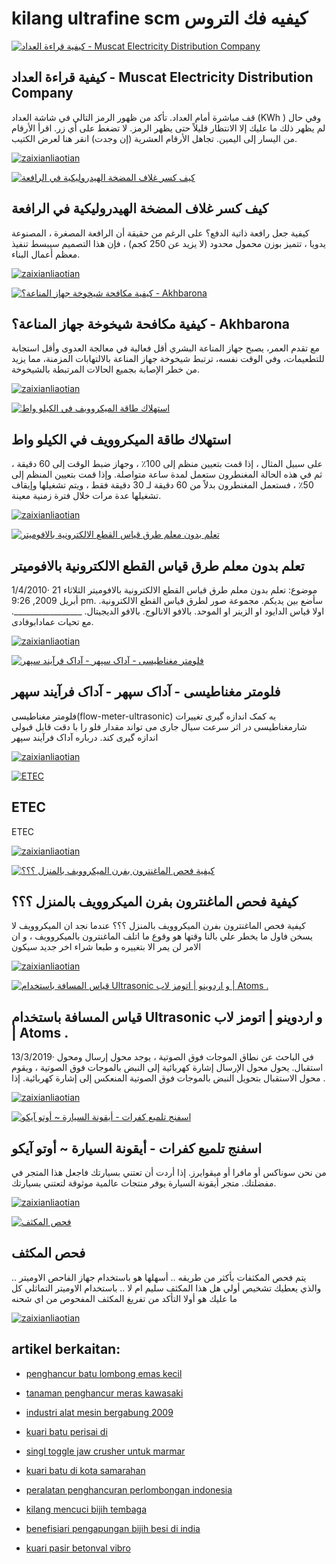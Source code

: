 # kilang ultrafine scm كيفيه فك التروس
<a href="https://mnn.zoosnet.net/LR/Chatpre.aspx?id=MNN94995150&p=https://topgrinding.com/" target="_blank">![كيفية قراءة العداد - Muscat Electricity Distribution Company](https://github.com/technlg/images/blob/main/19.jpg)</a>
## كيفية قراءة العداد - Muscat Electricity Distribution Company
قف مباشرة أمام العداد. تأكد من ظهور الرمز التالي في شاشة العداد (KWh ) وفي حال لم يظهر ذلك ما عليك إلا الانتظار قليلاً حتى يظهر الرمز. لا تضغط على أي زر. اقرأ الأرقام من اليسار إلى اليمين. تجاهل الأرقام العشرية (إن وجدت) انقر هنا لعرض الكتيب.
<a href="https://mnn.zoosnet.net/LR/Chatpre.aspx?id=MNN94995150&p=https://topgrinding.com/" target="_blank"><img src="https://github.com/technlg/images/raw/main/chat11.jpg" alt="zaixianliaotian"/></a><a href="//whatsapp.shibangsoft.com/WhatsApp.php" ><img src="https://github.com/technlg/images/raw/main/chat11.png" alt=""></a>
<a href="https://mnn.zoosnet.net/LR/Chatpre.aspx?id=MNN94995150&p=https://topgrinding.com/" target="_blank">![كيف كسر غلاف المضخة الهيدروليكية في الرافعة](https://github.com/technlg/images/blob/main/40.jpg)</a>
## كيف كسر غلاف المضخة الهيدروليكية في الرافعة
كيفية جعل رافعة ذاتية الدفع؟ على الرغم من حقيقة أن الرافعة المصغرة ، المصنوعة يدويا ، تتميز بوزن محمول محدود (لا يزيد عن 250 كجم) ، فإن هذا التصميم سيبسط تنفيذ معظم أعمال البناء.
<a href="https://mnn.zoosnet.net/LR/Chatpre.aspx?id=MNN94995150&p=https://topgrinding.com/" target="_blank"><img src="https://github.com/technlg/images/raw/main/chat11.jpg" alt="zaixianliaotian"/></a><a href="//whatsapp.shibangsoft.com/WhatsApp.php" ><img src="https://github.com/technlg/images/raw/main/chat11.png" alt=""></a>
<a href="https://mnn.zoosnet.net/LR/Chatpre.aspx?id=MNN94995150&p=https://topgrinding.com/" target="_blank">![كيفية مكافحة شيخوخة جهاز المناعة؟ - Akhbarona](https://github.com/technlg/images/blob/main/36.jpg)</a>
## كيفية مكافحة شيخوخة جهاز المناعة؟ - Akhbarona
مع تقدم العمر، يصبح جهاز المناعة البشري أقل فعالية في معالجة العدوى وأقل استجابة للتطعيمات، وفي الوقت نفسه، ترتبط شيخوخة جهاز المناعة بالالتهابات المزمنة، مما يزيد من خطر الإصابة بجميع الحالات المرتبطة بالشيخوخة.
<a href="https://mnn.zoosnet.net/LR/Chatpre.aspx?id=MNN94995150&p=https://topgrinding.com/" target="_blank"><img src="https://github.com/technlg/images/raw/main/chat11.jpg" alt="zaixianliaotian"/></a><a href="//whatsapp.shibangsoft.com/WhatsApp.php" ><img src="https://github.com/technlg/images/raw/main/chat11.png" alt=""></a>
<a href="https://mnn.zoosnet.net/LR/Chatpre.aspx?id=MNN94995150&p=https://topgrinding.com/" target="_blank">![استهلاك طاقة الميكروويف في الكيلو واط](https://github.com/technlg/images/blob/main/33.jpg)</a>
## استهلاك طاقة الميكروويف في الكيلو واط
على سبيل المثال ، إذا قمت بتعيين منظم إلى 100٪ ، وجهاز ضبط الوقت إلى 60 دقيقة ، ثم في هذه الحالة المغنطرون ستعمل لمدة ساعة متواصلة. وإذا قمت بتعيين المنظم إلى 50٪ ، فستعمل المغنطرون بدلاً من 60 دقيقة لـ 30 دقيقة فقط ، ويتم تشغيلها وإيقاف تشغيلها عدة مرات خلال فترة زمنية معينة.
<a href="https://mnn.zoosnet.net/LR/Chatpre.aspx?id=MNN94995150&p=https://topgrinding.com/" target="_blank"><img src="https://github.com/technlg/images/raw/main/chat11.jpg" alt="zaixianliaotian"/></a><a href="//whatsapp.shibangsoft.com/WhatsApp.php" ><img src="https://github.com/technlg/images/raw/main/chat11.png" alt=""></a>
<a href="https://mnn.zoosnet.net/LR/Chatpre.aspx?id=MNN94995150&p=https://topgrinding.com/" target="_blank">![تعلم بدون معلم طرق قياس القطع الالكترونية بالافوميتر](https://github.com/technlg/images/blob/main/42.jpg)</a>
## تعلم بدون معلم طرق قياس القطع الالكترونية بالافوميتر
1/4/2010· موضوع: تعلم بدون معلم طرق قياس القطع الالكترونية بالافوميتر الثلاثاء 21 أبريل 2009, 9:26 pm. سأضع بين يديكم. مجموعة صور لطرق قياس القطع الالكترونية. اولا قياس الدايود او الزينر او الموحد. بالافو الانالوج. بالافو الديجيتال. _________________. مع تحيات عمادابوفادى.
<a href="https://mnn.zoosnet.net/LR/Chatpre.aspx?id=MNN94995150&p=https://topgrinding.com/" target="_blank"><img src="https://github.com/technlg/images/raw/main/chat11.jpg" alt="zaixianliaotian"/></a><a href="//whatsapp.shibangsoft.com/WhatsApp.php" ><img src="https://github.com/technlg/images/raw/main/chat11.png" alt=""></a>
<a href="https://mnn.zoosnet.net/LR/Chatpre.aspx?id=MNN94995150&p=https://topgrinding.com/" target="_blank">![فلومتر مغناطیسی - آداک سپهر - آداک فرآیند سپهر](https://github.com/technlg/images/blob/main/48.jpg)</a>
## فلومتر مغناطیسی - آداک سپهر - آداک فرآیند سپهر
فلومتر مغناطیسی(flow-meter-ultrasonic) به کمک اندازه گیری تغییرات شارمغناطیسی در اثر سرعت سیال جاری می تواند مقدار فلو را با دقت قابل قبولی اندازه گیری کند. درباره آداک فرآیند سپهر 
<a href="https://mnn.zoosnet.net/LR/Chatpre.aspx?id=MNN94995150&p=https://topgrinding.com/" target="_blank"><img src="https://github.com/technlg/images/raw/main/chat11.jpg" alt="zaixianliaotian"/></a><a href="//whatsapp.shibangsoft.com/WhatsApp.php" ><img src="https://github.com/technlg/images/raw/main/chat11.png" alt=""></a>
<a href="https://mnn.zoosnet.net/LR/Chatpre.aspx?id=MNN94995150&p=https://topgrinding.com/" target="_blank">![ETEC](https://github.com/technlg/images/blob/main/16.jpg)</a>
## ETEC
ETEC
<a href="https://mnn.zoosnet.net/LR/Chatpre.aspx?id=MNN94995150&p=https://topgrinding.com/" target="_blank"><img src="https://github.com/technlg/images/raw/main/chat11.jpg" alt="zaixianliaotian"/></a><a href="//whatsapp.shibangsoft.com/WhatsApp.php" ><img src="https://github.com/technlg/images/raw/main/chat11.png" alt=""></a>
<a href="https://mnn.zoosnet.net/LR/Chatpre.aspx?id=MNN94995150&p=https://topgrinding.com/" target="_blank">![كيفية فحص الماغنترون بفرن الميكروويف بالمنزل ؟؟؟ ](https://github.com/technlg/images/blob/main/62.jpg)</a>
## كيفية فحص الماغنترون بفرن الميكروويف بالمنزل ؟؟؟ 
كيفية فحص الماغنترون بفرن الميكروويف بالمنزل ؟؟؟ عندما نجد ان الميكروويف لا يسخن فاول ما يخطر علي بالنا وقتها هو وقوع ما اتلف الماغنترون بالميكروويف ، و ان الامر لن يمر الا بتغييره و طبعا شراء اخر جديد سيكون 
<a href="https://mnn.zoosnet.net/LR/Chatpre.aspx?id=MNN94995150&p=https://topgrinding.com/" target="_blank"><img src="https://github.com/technlg/images/raw/main/chat11.jpg" alt="zaixianliaotian"/></a><a href="//whatsapp.shibangsoft.com/WhatsApp.php" ><img src="https://github.com/technlg/images/raw/main/chat11.png" alt=""></a>
<a href="https://mnn.zoosnet.net/LR/Chatpre.aspx?id=MNN94995150&p=https://topgrinding.com/" target="_blank">![قياس المسافة باستخدام Ultrasonic و اردوينو | اتومز لاب | Atoms .](https://github.com/technlg/images/blob/main/38.jpg)</a>
## قياس المسافة باستخدام Ultrasonic و اردوينو | اتومز لاب | Atoms .
13/3/2019· في الباحث عن نطاق الموجات فوق الصوتية ، يوجد محول إرسال ومحول استقبال. يحول محول الإرسال إشارة كهربائية إلى النبض بالموجات فوق الصوتية ، ويقوم محول الاستقبال بتحويل النبض بالموجات فوق الصوتية المنعكس إلى إشارة كهربائية. إذا .
<a href="https://mnn.zoosnet.net/LR/Chatpre.aspx?id=MNN94995150&p=https://topgrinding.com/" target="_blank"><img src="https://github.com/technlg/images/raw/main/chat11.jpg" alt="zaixianliaotian"/></a><a href="//whatsapp.shibangsoft.com/WhatsApp.php" ><img src="https://github.com/technlg/images/raw/main/chat11.png" alt=""></a>
<a href="https://mnn.zoosnet.net/LR/Chatpre.aspx?id=MNN94995150&p=https://topgrinding.com/" target="_blank">![اسفنج تلميع كفرات - أيقونة السيارة ~ أوتو آيكو](https://github.com/technlg/images/blob/main/1.jpg)</a>
## اسفنج تلميع كفرات - أيقونة السيارة ~ أوتو آيكو
من نحن سوناكس أو مافرا أو ميقوايرز. إذا أردت أن تعتني بسيارتك فاجعل هذا المتجر في مفضلتك. متجر أيقونة السيارة يوفر منتجات عالمية موثوقة لتعتني بسيارتك.
<a href="https://mnn.zoosnet.net/LR/Chatpre.aspx?id=MNN94995150&p=https://topgrinding.com/" target="_blank"><img src="https://github.com/technlg/images/raw/main/chat11.jpg" alt="zaixianliaotian"/></a><a href="//whatsapp.shibangsoft.com/WhatsApp.php" ><img src="https://github.com/technlg/images/raw/main/chat11.png" alt=""></a>
<a href="https://mnn.zoosnet.net/LR/Chatpre.aspx?id=MNN94995150&p=https://topgrinding.com/" target="_blank">![فحص المكثف](https://github.com/technlg/images/blob/main/18.jpg)</a>
## فحص المكثف
يتم فحص المكثفات بأكثر من طريقه .. أسهلها هو باستخدام جهاز الفاحص الاوميتر .. والذي يعطيك تشخيص أولي هل هذا المكثف سليم ام لا .. باستخدام الاوميتر التماثلي كل ما عليك هو أولا التأكد من تفريغ المكثف المفحوص من اي شحنه 
<a href="https://mnn.zoosnet.net/LR/Chatpre.aspx?id=MNN94995150&p=https://topgrinding.com/" target="_blank"><img src="https://github.com/technlg/images/raw/main/chat11.jpg" alt="zaixianliaotian"/></a><a href="//whatsapp.shibangsoft.com/WhatsApp.php" ><img src="https://github.com/technlg/images/raw/main/chat11.png" alt=""></a>
## artikel berkaitan:
* [penghancur batu lombong emas kecil](penghancur%20batu%20lombong%20emas%20kecil.md)
* [tanaman penghancur meras kawasaki](tanaman%20penghancur%20meras%20kawasaki.md)
* [industri alat mesin bergabung 2009](industri%20alat%20mesin%20bergabung%202009.md)
* [kuari batu perisai di](kuari%20batu%20perisai%20di.md)
* [singl toggle jaw crusher untuk marmar](singl%20toggle%20jaw%20crusher%20untuk%20marmar.md)
* [kuari batu di kota samarahan](kuari%20batu%20di%20kota%20samarahan.md)
* [peralatan penghancuran perlombongan indonesia](peralatan%20penghancuran%20perlombongan%20indonesia.md)
* [kilang mencuci bijih tembaga](kilang%20mencuci%20bijih%20tembaga.md)
* [benefisiari pengapungan bijih besi di india](benefisiari%20pengapungan%20bijih%20besi%20di%20india.md)
* [kuari pasir betonval vibro](kuari%20pasir%20betonval%20vibro.md)
